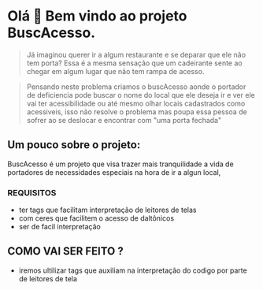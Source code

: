 # Olá 👋 Bem vindo ao projeto BuscAcesso.

>Já imaginou querer ir a algum restaurante e se deparar que ele não tem porta?
Essa é a mesma sensação que um cadeirante sente ao chegar em algum lugar que não tem rampa de acesso.

>Pensando neste problema criamos o buscAcesso aonde o portador de deficiencia pode buscar o nome do local que ele deseja ir e ver ele vai ter acessibilidade ou até mesmo olhar locais cadastrados como acessiveis, isso não resolve o problema mas poupa essa pessoa de sofrer ao se deslocar e encontrar com "uma porta fechada"

## Um pouco sobre o projeto:

BuscAcesso é um projeto que visa trazer mais tranquilidade a vida de portadores de necessidades especiais na hora de ir a algun local,

### REQUISITOS

- ter tags que facilitam  interpretação de leitores de telas
- com ceres que facilitem o acesso de daltônicos
- ser de facil interpretação

## COMO VAI SER FEITO ?

- iremos ultilizar tags que auxiliam na interpretação do codigo por parte de leitores de tela
